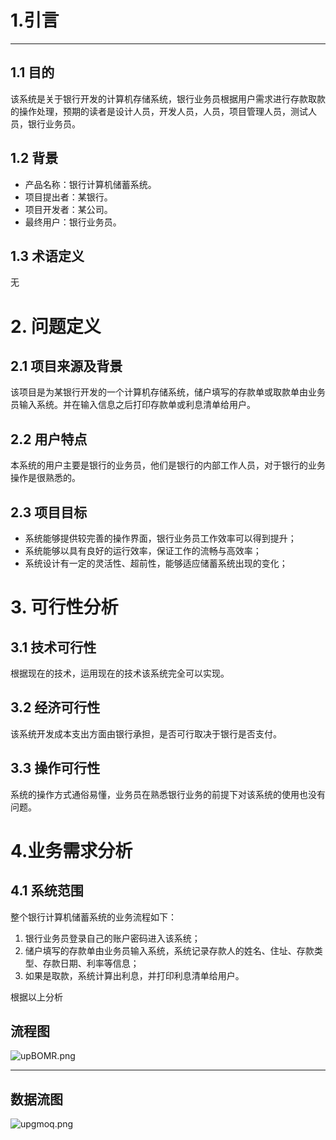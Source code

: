# 1.引言 #

----------


## 1.1 目的 ##
   该系统是关于银行开发的计算机存储系统，银行业务员根据用户需求进行存款取款的操作处理，预期的读者是设计人员，开发人员，人员，项目管理人员，测试人员，银行业务员。
## 1.2  背景 ##

- 产品名称：银行计算机储蓄系统。
- 项目提出者：某银行。
- 项目开发者：某公司。
- 最终用户：银行业务员。
  
## 1.3 术语定义 ##
无

# 2. 问题定义 #
## 2.1 项目来源及背景 ##
该项目是为某银行开发的一个计算机存储系统，储户填写的存款单或取款单由业务员输入系统。并在输入信息之后打印存款单或利息清单给用户。
## 2.2 用户特点 ##
本系统的用户主要是银行的业务员，他们是银行的内部工作人员，对于银行的业务操作是很熟悉的。
## 2.3 项目目标 ##
- 系统能够提供较完善的操作界面，银行业务员工作效率可以得到提升；
- 系统能够以具有良好的运行效率，保证工作的流畅与高效率；
- 系统设计有一定的灵活性、超前性，能够适应储蓄系统出现的变化；

# 3. 可行性分析 #
  
## 3.1 技术可行性 ##
 根据现在的技术，运用现在的技术该系统完全可以实现。
      
## 3.2 经济可行性 ##
 该系统开发成本支出方面由银行承担，是否可行取决于银行是否支付。

## 3.3 操作可行性 ##
系统的操作方式通俗易懂，业务员在熟悉银行业务的前提下对该系统的使用也没有问题。


# 4.业务需求分析 #
## 4.1 系统范围 ##
  整个银行计算机储蓄系统的业务流程如下：
1. 银行业务员登录自己的账户密码进入该系统；
2. 储户填写的存款单由业务员输入系统，系统记录存款人的姓名、住址、存款类型、存款日期、利率等信息；
3. 如果是取款，系统计算出利息，并打印利息清单给用户。
 
根据以上分析
## 流程图 ##

![upBOMR.png](https://s2.ax1x.com/2019/09/22/upBOMR.png)

----------


## 数据流图 ##

![upgmoq.png](https://s2.ax1x.com/2019/09/22/upgmoq.png)